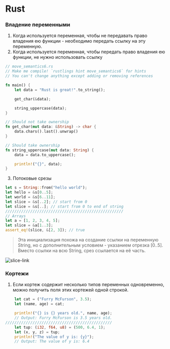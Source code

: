 # Rust
### Владение переменными
1. Когда используется переменная, чтобы не передавать право владения ею функции - необходимо передать ссылку на эту переменную. 
2. Когда используется переменная, чтобы передать право владения ею функции, не нужно использовать ссылку
```rust
// move_semantics6.rs
// Make me compile! `rustlings hint move_semantics6` for hints
// You can't change anything except adding or removing references

fn main() {
    let data = "Rust is great!".to_string();

    get_char(&data);

    string_uppercase(data);
}

// Should not take ownership
fn get_char(mut data: &String) -> char {
    data.chars().last().unwrap()
}

// Should take ownership
fn string_uppercase(mut data: String) {
    data = data.to_uppercase();

    println!("{}", data);
}

```
3. Потоковые срезы
```rust
let s = String::from("hello world");
let hello = &s[0..5];
let world = &s[6..11];
let slice = &s[..2]; // start from 0
let slice = &s[..]; // start from 0 to end of string
////////////////////////////////////////////////////
// Arrays
let a = [1, 2, 3, 4, 5];
let slice = &a[1..3];
assert_eq!(slice, &[2, 3]); // true
```
> Эта инициализация похожа на создание ссылки на переменную String, но с дополнительным условием - указанием отрезка [0..5]. Вместо ссылки на всю String,     срез ссылается на её часть.

![slice-link](https://raw.githubusercontent.com/Abuzik/reborn-block/0902656ed67519e912e28df46a30ffd928a6d3c1/Rust-helps/images/trpl04-06.svg "Slice")

### Кортежи
1. Если кортеж содержит несколько типов переменных одновременно, можно получить поля этих кортежей одной строкой.
```rust
    let cat = ("Furry McFurson", 3.5);
    let (name, age) = cat;

    println!("{} is {} years old.", name, age);
    // Output: Furry McFurson is 3.5 years old. 
///////////////////////////////////////////////
    let tup: (i32, f64, u8) = (500, 6.4, 1);
    let (x, y, z) = tup;
    println!("The value of y is: {y}");
    // Output: The value of y is: 6.4
```
